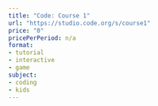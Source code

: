 ```yaml
---
title: "Code: Course 1"
url: "https://studio.code.org/s/course1"
price: "0"
pricePerPeriod: n/a
format: 
- tutorial
- interactive
- game
subject: 
- coding
- kids
---
```

